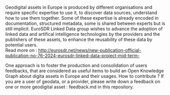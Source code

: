 Geodigital assets in Europe is produced by different organisations and require specific expertise to use it, to discover data sources, understand how to use them together. Some of these expertise is already encoded in documentation, structured metadata, some is shared between experts but is still implicit. EuroSDR Linked Data group wishes to advance the adoption of linked data and artifical intelligence technologies by the providers and the publishers of these assets, to enhance the reusability of these data by potential users.   
Read more on : http://eurosdr.net/news/new-publication-official-publication-no-76-2024-eurosdr-linked-data-project-mid-term-

One approach is to foster the production and consolidation of users feedbacks, that are considered as useful items to build an Open Knowledge Graph about digita assets in Europe and their usages. How to contribute ? If you are a user of geodata, or a provider, please write down a feedback on one or more geodigital asset : feedback.md in this repository.   
